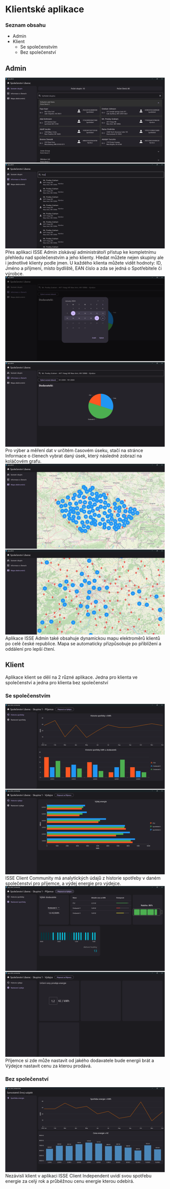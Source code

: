 # Klientské aplikace

### Seznam obsahu
* Admin
* Klient
  * Se společenstvím
  * Bez společenství

## Admin
![Screenshot6](https://github.com/BlodyxCZ/Hackathon2024/blob/main/client/screenshots/screenshot6.png) <br />
![Screenshot7](https://github.com/BlodyxCZ/Hackathon2024/blob/main/client/screenshots/screenshot7.png) <br />
Přes aplikaci ISSE Admin získávají administrátoří přístup ke kompletnímu přehledu nad společenstvím a jeho klienty. Hledat můžete nejen skupiny ale i jednotlivé klienty podle jmen. U každého klienta můžete vidět hodnoty: ID, Jméno a příjmení, místo bydliště, EAN číslo a zda se jedná o Spotřebitele či výrobce.
![Screenshot8](https://github.com/BlodyxCZ/Hackathon2024/blob/main/client/screenshots/screenshot8.png) <br />
![Screenshot9](https://github.com/BlodyxCZ/Hackathon2024/blob/main/client/screenshots/screenshot9.png) <br />
Pro výber a měření dat v určitém časovém úseku, stačí na stránce Informace o členech vybrat daný úsek, který následně zobrazí na koláčovém grafu.
![Screenshot10](https://github.com/BlodyxCZ/Hackathon2024/blob/main/client/screenshots/screenshot10.png) <br />
![Screenshot11](https://github.com/BlodyxCZ/Hackathon2024/blob/main/client/screenshots/screenshot11.png) <br />
Aplikace ISSE Admin také obsahuje dynamickou mapu elektroměrů klientů po celé české republice. Mapa se automaticky přizpůsobuje po přiblížení a oddálení pro lepší čtení.

## Klient
Aplikace klient se dělí na 2 různé aplikace. Jedna pro klienta ve společenství a jedna pro klienta bez společenství

### Se společenstvím
![Screenshot1](https://github.com/BlodyxCZ/Hackathon2024/blob/main/client/screenshots/screenshot1.png) <br />
![Screenshot3](https://github.com/BlodyxCZ/Hackathon2024/blob/main/client/screenshots/screenshot3.png) <br />
ISSE Client Community má analytických údajů z historie spotřeby v daném společenství pro příjemce, a výdej energie pro výdejce.
![Screenshot2](https://github.com/BlodyxCZ/Hackathon2024/blob/main/client/screenshots/screenshot2.png) <br />
![Screenshot4](https://github.com/BlodyxCZ/Hackathon2024/blob/main/client/screenshots/screenshot4.png) <br />
Příjemce si zde může nastavit od jakého dodavatele bude energii brát a Výdejce nastavit cenu za kterou prodává.

 ### Bez společenství
![Screenshot12](https://github.com/BlodyxCZ/Hackathon2024/blob/main/client/screenshots/screenshot12.png) <br />
Nezávislí klient v aplikaci ISSE Client Independent uvidí svou spotřebu energie za celý rok a průběžnou cenu energie kterou odebírá.
